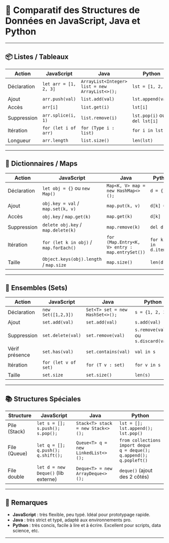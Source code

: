 # 🧮 Comparatif des Structures de Données en JavaScript, Java et Python

---

## 📦 Listes / Tableaux

| Action         | JavaScript                   | Java                           | Python               |
|----------------|------------------------------|--------------------------------|----------------------|
| Déclaration    | `let arr = [1, 2, 3]`        | `ArrayList<Integer> list = new ArrayList<>();` | `lst = [1, 2, 3]`     |
| Ajout          | `arr.push(val)`              | `list.add(val)`                | `lst.append(val)`    |
| Accès          | `arr[i]`                     | `list.get(i)`                  | `lst[i]`             |
| Suppression    | `arr.splice(i, 1)`           | `list.remove(i)`               | `lst.pop(i)` ou `del lst[i]` |
| Itération      | `for (let i of arr)`         | `for (Type i : list)`          | `for i in lst`       |
| Longueur       | `arr.length`                 | `list.size()`                  | `len(lst)`           |

---

## 🧾 Dictionnaires / Maps

| Action         | JavaScript                   | Java                           | Python               |
|----------------|------------------------------|--------------------------------|----------------------|
| Déclaration    | `let obj = {}` ou `new Map()`| `Map<K, V> map = new HashMap<>();` | `d = {}`            |
| Ajout          | `obj.key = val` / `map.set(k, v)` | `map.put(k, v)`          | `d[k] = v`           |
| Accès          | `obj.key` / `map.get(k)`     | `map.get(k)`                  | `d[k]`               |
| Suppression    | `delete obj.key` / `map.delete(k)` | `map.remove(k)`         | `del d[k]`           |
| Itération      | `for (let k in obj)` / `map.forEach()` | `for (Map.Entry<K, V> entry : map.entrySet())` | `for k, v in d.items()` |
| Taille         | `Object.keys(obj).length` / `map.size` | `map.size()`          | `len(d)`             |

---

## 🔢 Ensembles (Sets)

| Action         | JavaScript                   | Java                           | Python               |
|----------------|------------------------------|--------------------------------|----------------------|
| Déclaration    | `new Set([1,2,3])`           | `Set<T> set = new HashSet<>();`| `s = {1, 2, 3}`      |
| Ajout          | `set.add(val)`               | `set.add(val)`                 | `s.add(val)`         |
| Suppression    | `set.delete(val)`            | `set.remove(val)`              | `s.remove(val)` ou `s.discard(val)` |
| Vérif présence | `set.has(val)`               | `set.contains(val)`            | `val in s`           |
| Itération      | `for (let v of set)`         | `for (T v : set)`              | `for v in s`         |
| Taille         | `set.size`                   | `set.size()`                   | `len(s)`             |

---

## 📚 Structures Spéciales

| Structure       | JavaScript                          | Java                              | Python                        |
|-----------------|--------------------------------------|-----------------------------------|-------------------------------|
| Pile (Stack)    | `let s = []; s.push(); s.pop();`     | `Stack<T> stack = new Stack<>();` | `lst = []; lst.append(); lst.pop()` |
| File (Queue)    | `let q = []; q.push(); q.shift();`   | `Queue<T> q = new LinkedList<>();`| `from collections import deque`<br>`q = deque(); q.append(); q.popleft()` |
| File double     | `let d = new Deque()` (lib externe)  | `Deque<T> = new ArrayDeque<>();`  | `deque()` (ajout des 2 côtés) |

---

## 🧠 Remarques

- **JavaScript** : très flexible, peu typé. Idéal pour prototypage rapide.
- **Java** : très strict et typé, adapté aux environnements pro.
- **Python** : très concis, facile à lire et à écrire. Excellent pour scripts, data science, etc.

---
